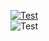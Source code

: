 [![Test](https://github-readme-stats.vercel.app/api/wakatime?username=voidpro&layout=compact)](https://wakatime.com/@voidpro)<br>
![Test](https://github-readme-stats.vercel.app/api/top-langs/?username=voidpro&layout=compact)
